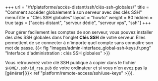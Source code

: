 +++
url = "/fr/plateforme/accès-distant/ssh/clés-ssh-globales/"
title = "Comment accéder globalement à son serveur avec des clés SSH"
menuTitle = "Clés SSH globales"
layout = "howto"
weight = 80
hidden = true
tags = ["accès distant", "serveur dédié", "serveur vps", "ssh"]
+++

Pour gérer facilement les comptes de son serveur, vous pouvez installer des clés SSH globales dans l'onglet **Clés SSH** de votre serveur. Elles permettent de se connecter à n'importe quel compte sans connaître son mot de passe.
{{< fig "images/admin-interface_global-ssh-keys.fr.png" "Interface d'administration : clés SSH globales" >}}

Vous retrouverez votre clé SSH publique à copier dans le fichier `$HOME/.ssh/id_rsa.pub` de votre ordinateur et si vous n'en avez pas la [générer]({{< ref "platform/remote-access/ssh/use-keys" >}}).
